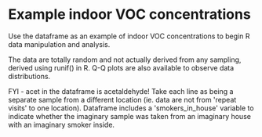 # Example indoor VOC concentrations
Use the dataframe as an example of indoor VOC concentrations to begin R data manipulation and analysis. 

The data are totally random and not actually derived from any sampling, derived using runif() in R. Q-Q plots are also available to observe data distributions.

FYI - acet in the dataframe is acetaldehyde! Take each line as being a separate sample from a different location (ie. data are not from 'repeat visits' to one location). Dataframe includes a 'smokers_in_house' variable to indicate whether the imaginary sample was taken from an imaginary house with an imaginary smoker inside.
